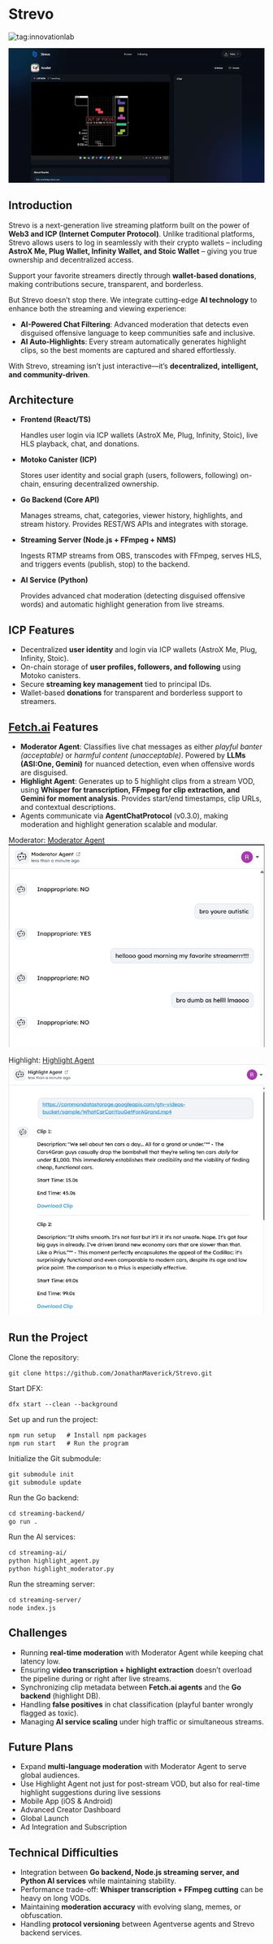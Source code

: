 # Strevo
![tag:innovationlab](https://img.shields.io/badge/innovationlab-3D8BD3)

![Demo](assets/Stream.gif)

## Introduction

Strevo is a next-generation live streaming platform built on the power of **Web3 and ICP (Internet Computer Protocol)**. Unlike traditional platforms, Strevo allows users to log in seamlessly with their crypto wallets – including **AstroX Me, Plug Wallet, Infinity Wallet, and Stoic Wallet** – giving you true ownership and decentralized access.

Support your favorite streamers directly through **wallet-based donations**, making contributions secure, transparent, and borderless.

But Strevo doesn’t stop there. We integrate cutting-edge **AI technology** to enhance both the streaming and viewing experience:

- **AI-Powered Chat Filtering**: Advanced moderation that detects even disguised offensive language to keep communities safe and inclusive.
- **AI Auto-Highlights**: Every stream automatically generates highlight clips, so the best moments are captured and shared effortlessly.

With Strevo, streaming isn’t just interactive—it’s **decentralized, intelligent, and community-driven**.

## Architecture

- **Frontend (React/TS)**
    
    Handles user login via ICP wallets (AstroX Me, Plug, Infinity, Stoic), live HLS playback, chat, and donations.
    
- **Motoko Canister (ICP)**
    
    Stores user identity and social graph (users, followers, following) on-chain, ensuring decentralized ownership.
    
- **Go Backend (Core API)**
    
    Manages streams, chat, categories, viewer history, highlights, and stream history. Provides REST/WS APIs and integrates with storage.
    
- **Streaming Server (Node.js + FFmpeg + NMS)**
    
    Ingests RTMP streams from OBS, transcodes with FFmpeg, serves HLS, and triggers events (publish, stop) to the backend.
    
- **AI Service (Python)**
    
    Provides advanced chat moderation (detecting disguised offensive words) and automatic highlight generation from live streams.


## ICP Features

- Decentralized **user identity** and login via ICP wallets (AstroX Me, Plug, Infinity, Stoic).
- On-chain storage of **user profiles, followers, and following** using Motoko canisters.
- Secure **streaming key management** tied to principal IDs.
- Wallet-based **donations** for transparent and borderless support to streamers.

## [Fetch.ai](http://Fetch.ai) Features

- **Moderator Agent**: Classifies live chat messages as either *playful banter (acceptable)* or *harmful content (unacceptable)*. Powered by **LLMs (ASI:One, Gemini)** for nuanced detection, even when offensive words are disguised.
- **Highlight Agent**: Generates up to 5 highlight clips from a stream VOD, using **Whisper for transcription, FFmpeg for clip extraction, and Gemini for moment analysis**. Provides start/end timestamps, clip URLs, and contextual descriptions.
- Agents communicate via **AgentChatProtocol** (v0.3.0), making moderation and highlight generation scalable and modular.

Moderator:
[Moderator Agent](https://agentverse.ai/agents/details/agent1q07trs7qwy9avqjn89zpgxl09m4q905ezzd6k22spnxeu5wc8m70xa38xvl/profile)
![Moderator Agent](assets/moderator_agent.png)

Highlight:
[Highlight Agent](https://agentverse.ai/agents/details/agent1qfjrx8ydryswclh3qzxpz62z7d5hl405a877850620pqzrhnwwclvaem7vf/profile)
![Highlight Agent](assets/highlight_agent.png)

## Run the Project

Clone the repository:
```
git clone https://github.com/JonathanMaverick/Strevo.git
```

Start DFX:
```
dfx start --clean --background
```

Set up and run the project:
```
npm run setup   # Install npm packages
npm run start   # Run the program
```

Initialize the Git submodule:
```
git submodule init
git submodule update
```

Run the Go backend:
```
cd streaming-backend/
go run .
```

Run the AI services:
```
cd streaming-ai/
python highlight_agent.py
python highlight_moderator.py
```

Run the streaming server:
```
cd streaming-server/
node index.js
```

## Challenges

- Running **real-time moderation** with Moderator Agent while keeping chat latency low.
- Ensuring **video transcription + highlight extraction** doesn’t overload the pipeline during or right after live streams.
- Synchronizing clip metadata between **Fetch.ai agents** and the **Go backend** (highlight DB).
- Handling **false positives** in chat classification (playful banter wrongly flagged as toxic).
- Managing **AI service scaling** under high traffic or simultaneous streams.

## Future Plans

- Expand **multi-language moderation** with Moderator Agent to serve global audiences.
- Use Highlight Agent not just for post-stream VOD, but also for real-time highlight suggestions during live sessions
- Mobile App (iOS & Android)
- Advanced Creator Dashboard
- Global Launch
- Ad Integration and Subscription

## Technical Difficulties

- Integration between **Go backend, Node.js streaming server, and Python AI services** while maintaining stability.
- Performance trade-off: **Whisper transcription + FFmpeg cutting** can be heavy on long VODs.
- Maintaining **moderation accuracy** with evolving slang, memes, or obfuscation.
- Handling **protocol versioning** between Agentverse agents and Strevo backend services.
